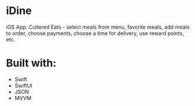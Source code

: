 # iDine
iOS App: Cultered Eats - select meals from menu, favorite meals, add meals to order, choose payments, choose a time for delivery, use reward points, etc.

# Built with:
* Swift
* SwiftUI
* JSON
* MVVM
